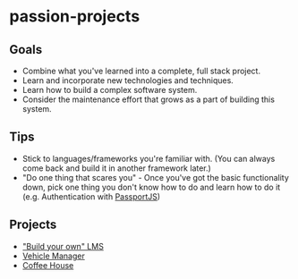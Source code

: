 # passion-projects

## Goals
- Combine what you've learned into a complete, full stack project.
- Learn and incorporate new technologies and techniques.
- Learn how to build a complex software system.
- Consider the maintenance effort that grows as a part of building this system.

## Tips
- Stick to languages/frameworks you're familiar with. (You can always come back and build it in another framework later.)
- "Do one thing that scares you" - Once you've got the basic functionality down, pick one thing you don't know how to do and learn how to do it (e.g. Authentication with [PassportJS](http://www.passportjs.org/))

## Projects

- ["Build your own" LMS](projects/build-your-own-lms.md)
- [Vehicle Manager](projects/vehicle-manager.md)
- [Coffee House](projects/coffee-house.md)
